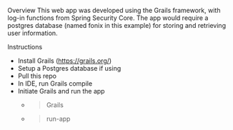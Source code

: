 Overview
This web app was developed using the Grails framework, with log-in functions from Spring Security Core. The app would require a postgres database (named fonix in this example) for storing and retrieving user information.

Instructions
* Install Grails (https://grails.org/)
* Setup a Postgres database if using
* Pull this repo
* In IDE, run Grails compile
* Initiate Grails and run the app
  * >Grails
  * >run-app
